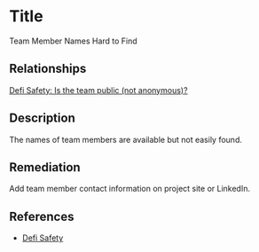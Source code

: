 # Title
Team Member Names Hard to Find

## Relationships
[Defi Safety: Is the team public (not anonymous)?](https://docs.defisafety.com/review-process-documentation/process-quality-audit-process#is-the-team-public-not-anonymous-y-n)

## Description
The names of team members are available but not easily found.

## Remediation
Add team member contact information on project site or LinkedIn.

## References
- [Defi Safety](https://docs.defisafety.com/review-process-documentation/process-quality-audit-process#summary-of-the-process)